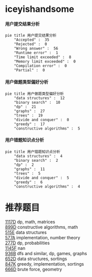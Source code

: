 # iceyishandsome

<!-- tabs:start -->



#### **用户提交结果分析**

```mermaid
pie title 用户提交结果分析
    "Accepted" :  35
    "Rejected" :  0
    "Wrong answer" :  56
    "Runtime error" :  1
    "Time limit exceeded" :  8
    "Memory limit exceeded" :  0
    "Compilation error" :  0
    "Partial" :  0
```

#### **用户做题类型偏好分析**

```mermaid
pie title 用户做题类型偏好分析
    "data structures" :  12
    "binary search" :  10
    "dp" :  21
    "graphs" :  27
    "trees" :  19
    "divide and conquer" :  0
    "greedy" :  17
    "constructive algorithms" :  5
```
#### **用户错题知识点分析**

```mermaid
pie title 用户错题知识点分析
    "data structures" :  4
    "binary search" :  2
    "dp" :  2
    "graphs" :  11
    "trees" :  5
    "divide and conquer" :  5
    "greedy" :  6
    "constructive algorithms" :  4
```



<!-- tabs:end -->
# 推荐题目
[1117D](https://codeforces.com/contest/1117/problem/D)		dp,
                        math,
                        matrices		  
[899D](https://codeforces.com/contest/899/problem/D)		constructive algorithms,
                        math		  
[515E](https://codeforces.com/contest/515/problem/E)		data structures		  
[577A](https://codeforces.com/contest/577/problem/A)		implementation,
                        number theory		  
[277D](https://codeforces.com/contest/277/problem/D)		dp,
                        probabilities		  
[1145F](https://codeforces.com/contest/1145/problem/F)		nan		  
[936B](https://codeforces.com/contest/936/problem/B)		dfs and similar,
                        dp,
                        games,
                        graphs		  
[652D](https://codeforces.com/contest/652/problem/D)		data structures,
                        sortings		  
[847K](https://codeforces.com/contest/847/problem/K)		greedy,
                        implementation,
                        sortings		  
[666D](https://codeforces.com/contest/666/problem/D)		brute force,
                        geometry		  
